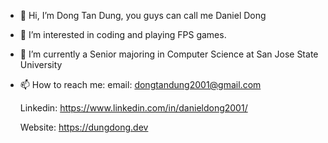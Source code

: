 - 👋 Hi, I’m Dong Tan Dung, you guys can call me Daniel Dong
- 👀 I’m interested in coding and playing FPS games.
- 🌱 I’m currently a Senior majoring in Computer Science at San Jose State University
- 📫 How to reach me:
  email: dongtandung2001@gmail.com
  
  Linkedin: https://www.linkedin.com/in/danieldong2001/

  Website: https://dungdong.dev
<!---
dongtandung2001/dongtandung2001 is a ✨ special ✨ repository because its `README.md` (this file) appears on your GitHub profile.
You can click the Preview link to take a look at your changes.
--->
